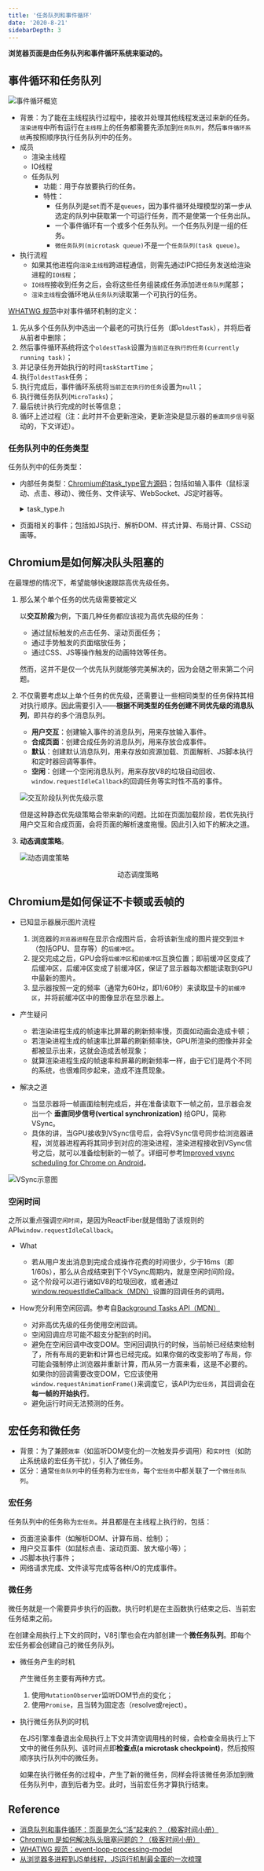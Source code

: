 ```yaml
---
title: '任务队列和事件循环'
date: '2020-8-21'
sidebarDepth: 3
---
```


**浏览器页面是由任务队列和事件循环系统来驱动的。**

## 事件循环和任务队列

![事件循环概览](../../../.imgs/browser-event-loop-overview.png)

- 背景：为了能在主线程执行过程中，接收并处理其他线程发送过来新的任务。`渲染进程`中所有运行在`主线程`上的任务都需要先添加到`任务队列`，然后`事件循环系统`再按照顺序执行任务队列中的任务。
- 成员
  - 渲染主线程
  - IO线程
  - 任务队列
    - 功能：用于存放要执行的任务。
    - 特性：
      - 任务队列是`set`而不是`queues`，因为事件循环处理模型的第一步从选定的队列中获取第一个可运行任务，而不是使第一个任务出队。
      - 一个事件循环有一个或多个任务队列。一个任务队列是一组的任务。
      - `微任务队列(microtask queue)`不是一个`任务队列(task queue)`。
- 执行流程
  - 如果其他进程向`渲染主线程`跨进程通信，则需先通过IPC把任务发送给渲染进程的`IO线程`；
  - `IO线程`接收到任务之后，会将这些任务组装成任务添加进`任务队列`尾部；
  - `渲染主线程`会循环地从`任务队列`读取第一个可执行的任务。

[WHATWG 规范](https://html.spec.whatwg.org/multipage/webappapis.html#event-loop-processing-model)中对事件循环机制的定义：

1. 先从多个任务队列中选出一个最老的可执行任务（即`oldestTask`），并将后者从前者中删除；
2. 然后事件循环系统将这个`oldestTask`设置为`当前正在执行的任务(currently running task)`；
3. 并记录任务开始执行的时间`taskStartTime`；
4. 执行`oldestTask`任务；
5. 执行完成后，事件循环系统将`当前正在执行的任务`设置为`null`；
6. 执行微任务队列(`MicroTasks`)；
7. 最后统计执行完成的时长等信息；
8. 循环上述过程（注：此时并不会更新渲染，更新渲染是显示器的`垂直同步信号`驱动的，下文详述）。

### 任务队列中的任务类型

任务队列中的任务类型：

- 内部任务类型：[Chromium的task_type官方源码](https://cs.chromium.org/chromium/src/third_party/blink/public/platform/task_type.h)；包括如输入事件（鼠标滚动、点击、移动）、微任务、文件读写、WebSocket、JS定时器等。

    <details>
    <summary>task_type.h</summary>

    ```c
    // Copyright 2017 The Chromium Authors. All rights reserved.
    // Use of this source code is governed by a BSD-style license that can be
    // found in the LICENSE file.

    #ifndef THIRD_PARTY_BLINK_PUBLIC_PLATFORM_TASK_TYPE_H_
    #define THIRD_PARTY_BLINK_PUBLIC_PLATFORM_TASK_TYPE_H_

    namespace blink {

    // A list of task sources known to Blink according to the spec.
    // This enum is used for a histogram and it should not be re-numbered.
    //
    // For the task type usage guideline, see https://bit.ly/2vMAsQ4
    //
    // When a new task type is created:
    // * use kCount value as a new value,
    // * update tools/metrics/histograms/enums.xml,
    // * update TaskTypes.md
    enum class TaskType : unsigned char {
      ///////////////////////////////////////
      // Speced tasks should use one of the following task types
      ///////////////////////////////////////

      // Speced tasks and related internal tasks should be posted to one of
      // the following task runners. These task runners may be throttled.

      // This value is used as a default value in cases where TaskType
      // isn't supported yet. Don't use outside platform/scheduler code.
      kDeprecatedNone = 0,

      // https://html.spec.whatwg.org/multipage/webappapis.html#generic-task-sources
      //
      // This task source is used for features that react to DOM manipulations, such
      // as things that happen in a non-blocking fashion when an element is inserted
      // into the document.
      kDOMManipulation = 1,
      // This task source is used for features that react to user interaction, for
      // example keyboard or mouse input. Events sent in response to user input
      // (e.g. click events) must be fired using tasks queued with the user
      // interaction task source.
      kUserInteraction = 2,
      // TODO(altimin) Fix the networking task source related namings once it is
      // clear how
      // all loading tasks are annotated.
      // This task source is used for features that trigger in response to network
      // activity.
      kNetworking = 3,
      // This is a part of Networking task source used to annotate tasks which are
      // posted from the loading stack (i.e. WebURLLoader).
      kNetworkingWithURLLoaderAnnotation = 50,
      // This task source is used for control messages between kNetworking tasks.
      kNetworkingControl = 4,
      // This task source is used to queue calls to history.back() and similar APIs.
      kHistoryTraversal = 5,

      // https://html.spec.whatwg.org/multipage/embedded-content.html#the-embed-element
      // This task source is used for the embed element setup steps.
      kEmbed = 6,

      // https://html.spec.whatwg.org/multipage/embedded-content.html#media-elements
      // This task source is used for all tasks queued in the [Media elements]
      // section and subsections of the spec unless explicitly specified otherwise.
      kMediaElementEvent = 7,

      // https://html.spec.whatwg.org/multipage/scripting.html#the-canvas-element
      // This task source is used to invoke the result callback of
      // HTMLCanvasElement.toBlob().
      kCanvasBlobSerialization = 8,

      // https://html.spec.whatwg.org/multipage/webappapis.html#event-loop-processing-model
      // This task source is used when an algorithm requires a microtask to be
      // queued.
      kMicrotask = 9,

      // https://html.spec.whatwg.org/multipage/webappapis.html#timers
      // For tasks queued by setInterval() and similar APIs. A different type is
      // used depending on whether the timeout is zero or non-zero. Tasks with
      // a zero timeout and a nesting level <= 5 will be associated with task
      // queues that are not throttlable. This complies with the spec since it
      // does not reduce the timeout to less than zero or bypass the timeout
      // extension triggered on nesting level >= 5.
      kJavascriptTimerDelayed = 10,
      kJavascriptTimerImmediate = 72,

      // https://html.spec.whatwg.org/multipage/comms.html#sse-processing-model
      // This task source is used for any tasks that are queued by EventSource
      // objects.
      kRemoteEvent = 11,

      // https://html.spec.whatwg.org/multipage/comms.html#feedback-from-the-protocol
      // The task source for all tasks queued in the [WebSocket] section of the
      // spec.
      kWebSocket = 12,

      // https://html.spec.whatwg.org/multipage/comms.html#web-messaging
      // This task source is used for the tasks in cross-document messaging.
      kPostedMessage = 13,

      // https://html.spec.whatwg.org/multipage/comms.html#message-ports
      kUnshippedPortMessage = 14,

      // https://www.w3.org/TR/FileAPI/#blobreader-task-source
      // This task source is used for all tasks queued in the FileAPI spec to read
      // byte sequences associated with Blob and File objects.
      kFileReading = 15,

      // https://www.w3.org/TR/IndexedDB/#request-api
      kDatabaseAccess = 16,

      // https://w3c.github.io/presentation-api/#common-idioms
      // This task source is used for all tasks in the Presentation API spec.
      kPresentation = 17,

      // https://www.w3.org/TR/2016/WD-generic-sensor-20160830/#sensor-task-source
      // This task source is used for all tasks in the Sensor API spec.
      kSensor = 18,

      // https://w3c.github.io/performance-timeline/#performance-timeline
      kPerformanceTimeline = 19,

      // https://www.khronos.org/registry/webgl/specs/latest/1.0/#5.15
      // This task source is used for all tasks in the WebGL spec.
      kWebGL = 20,

      // https://www.w3.org/TR/requestidlecallback/#start-an-event-loop-s-idle-period
      kIdleTask = 21,

      // Use MiscPlatformAPI for a task that is defined in the spec but is not yet
      // associated with any specific task runner in the spec. MiscPlatformAPI is
      // not encouraged for stable and matured APIs. The spec should define the task
      // runner explicitly.
      // The task runner may be throttled.
      kMiscPlatformAPI = 22,

      // Tasks used for DedicatedWorker's requestAnimationFrame.
      kWorkerAnimation = 51,

      // Obsolete.
      // kExperimentalWebSchedulingUserInteraction = 53,
      // kExperimentalWebSchedulingBestEffort = 54,

      // https://drafts.csswg.org/css-font-loading/#task-source
      kFontLoading = 56,

      // https://w3c.github.io/manifest/#dfn-application-life-cycle-task-source
      kApplicationLifeCycle = 57,

      // https://wicg.github.io/background-fetch/#infrastructure
      kBackgroundFetch = 58,

      // https://www.w3.org/TR/permissions/
      kPermission = 59,

      // https://w3c.github.io/ServiceWorker/#dfn-client-message-queue
      kServiceWorkerClientMessage = 60,

      // https://wicg.github.io/web-locks/#web-locks-tasks-source
      kWebLocks = 66,

      ///////////////////////////////////////
      // Not-speced tasks should use one of the following task types
      ///////////////////////////////////////

      // The default task type. The task may be throttled or paused.
      kInternalDefault = 23,

      // Tasks used for all tasks associated with loading page content.
      kInternalLoading = 24,

      // Tasks for tests or mock objects.
      kInternalTest = 26,

      // Tasks that are posting back the result from the WebCrypto task runner to
      // the Blink thread that initiated the call and holds the Promise. Tasks with
      // this type are posted by:
      // * //components/webcrypto
      kInternalWebCrypto = 27,

      // Tasks to execute media-related things like logging or playback. Tasks with
      // this type are mainly posted by:
      // * //content/renderer/media
      // * //media
      kInternalMedia = 29,

      // Tasks to execute things for real-time media processing like recording. If a
      // task touches MediaStreamTracks, associated sources/sinks, and Web Audio,
      // this task type should be used.
      // Tasks with this type are mainly posted by:
      // * //content/renderer/media
      // * //media
      // * blink/renderer/modules/webaudio
      // * blink/public/platform/audio
      kInternalMediaRealTime = 30,

      // Tasks related to user interaction like clicking or inputting texts.
      kInternalUserInteraction = 32,

      // Tasks related to the inspector.
      kInternalInspector = 33,

      // Obsolete.
      // kInternalWorker = 36,

      // Translation task that freezes when the frame is not visible.
      kInternalTranslation = 55,

      // Tasks used at IntersectionObserver.
      kInternalIntersectionObserver = 44,

      // Task used for ContentCapture.
      kInternalContentCapture = 61,

      // Navigation tasks and tasks which have to run in order with them, including
      // legacy IPCs and channel associated interfaces.
      // Note that the ordering between tasks related to different frames is not
      // always guaranteed - tasks belonging to different frames can be reordered
      // when one of the frames is frozen.
      // Note: all AssociatedRemotes/AssociatedReceivers should use this task type.
      kInternalNavigationAssociated = 63,

      // Tasks which should run when the frame is frozen, but otherwise should run
      // in order with other legacy IPC and channel-associated interfaces.
      // Only tasks related to unfreezing itself should run here, the majority of
      // the tasks
      // should use kInternalNavigationAssociated instead.
      kInternalNavigationAssociatedUnfreezable = 64,

      // Task used to split a script loading task for cooperative scheduling
      kInternalContinueScriptLoading = 65,

      // Experimental tasks types used for main thread scheduling postTask API
      // (https://github.com/WICG/main-thread-scheduling).
      // These task types should not be passed directly to
      // FrameScheduler::GetTaskRunner(); they are used indirectly by
      // WebSchedulingTaskQueues.
      kExperimentalWebScheduling = 67,

      // Tasks used to control frame lifecycle - they should run even when the frame
      // is frozen.
      kInternalFrameLifecycleControl = 68,

      // Tasks used for find-in-page.
      kInternalFindInPage = 70,

      // Tasks that come in on the HighPriorityLocalFrame interface.
      kInternalHighPriorityLocalFrame = 71,

      ///////////////////////////////////////
      // The following task types are only for thread-local queues.
      ///////////////////////////////////////

      // The following task types are internal-use only, escpecially for annotations
      // like UMA of per-thread task queues. Do not specify these task types when to
      // get a task queue/runner.

      kMainThreadTaskQueueV8 = 37,
      kMainThreadTaskQueueCompositor = 38,
      kMainThreadTaskQueueDefault = 39,
      kMainThreadTaskQueueInput = 40,
      kMainThreadTaskQueueIdle = 41,
      // Removed:
      // kMainThreadTaskQueueIPC = 42,
      kMainThreadTaskQueueControl = 43,
      // Removed:
      // kMainThreadTaskQueueCleanup = 52,
      kMainThreadTaskQueueMemoryPurge = 62,
      kMainThreadTaskQueueNonWaking = 69,
      kCompositorThreadTaskQueueDefault = 45,
      kCompositorThreadTaskQueueInput = 49,
      kWorkerThreadTaskQueueDefault = 46,
      kWorkerThreadTaskQueueV8 = 47,
      kWorkerThreadTaskQueueCompositor = 48,

      kCount = 73,
    };

    }  // namespace blink

    #endif  // THIRD_PARTY_BLINK_PUBLIC_PLATFORM_TASK_TYPE_H_
    ```

    </details>

- 页面相关的事件；包括如JS执行、解析DOM、样式计算、布局计算、CSS动画等。

## Chromium是如何解决队头阻塞的

在最理想的情况下，希望能够快速跟踪高优先级任务。

1. 那么某个单个任务的优先级需要被定义

    以**交互阶段**为例，下面几种任务都应该视为高优先级的任务：

    - 通过鼠标触发的点击任务、滚动页面任务；
    - 通过手势触发的页面缩放任务；
    - 通过CSS、JS等操作触发的动画特效等任务。

    然而，这并不是仅一个优先队列就能够完美解决的，因为会随之带来第二个问题。

2. 不仅需要考虑以上单个任务的优先级，还需要让一些相同类型的任务保持其相对执行顺序。因此需要引入——**根据不同类型的任务创建不同优先级的消息队列**，即共存的多个消息队列。

    - **用户交互**：创建输入事件的消息队列，用来存放输入事件。
    - **合成页面**：创建合成任务的消息队列，用来存放合成事件。
    - **默认**：创建默认消息队列，用来存放如资源加载、页面解析、JS脚本执行和定时器回调等事件。
    - **空闲**：创建一个空闲消息队列，用来存放V8的垃圾自动回收、`window.requestIdleCallback`的回调任务等实时性不高的事件。

    ![交互阶段队列优先级示意](../../../.imgs/browser-event-loop-priority-when-user-interaction.png)

    但是这种静态优先级策略会带来新的问题。比如在页面加载阶段，若优先执行用户交互和合成页面，会将页面的解析速度拖慢。因此引入如下的解决之道。
3. **动态调度策略**。

    ![动态调度策略](../../../.imgs/browser-event-loop-priority-with-dynamic.png)
    <center>动态调度策略</center>

## Chromium是如何保证不卡顿或丢帧的

- 已知显示器展示图片流程

  1. 浏览器的`浏览器进程`在显示合成图片后，会将该新生成的图片提交到`显卡`（包括GPU、显存等）的`后缓冲区`。
  2. 提交完成之后，GPU会将`后缓冲区`和`前缓冲区`互换位置；即前缓冲区变成了后缓冲区，后缓冲区变成了前缓冲区，保证了显示器每次都能读取到GPU中最新的图片。
  3. 显示器按照一定的频率（通常为60Hz，即1/60秒）来读取显卡的`前缓冲区`，并将前缓冲区中的图像显示在显示器上。

- 产生疑问
  - 若渲染进程生成的帧速率比屏幕的刷新频率慢，页面如动画会造成卡顿；
  - 若渲染进程生成的帧速率比屏幕的刷新频率快，GPU所渲染的图像并非全都被显示出来，这就会造成丢帧现象；
  - 就算渲染进程生成的帧速率和屏幕的刷新频率一样，由于它们是两个不同的系统，也很难同步起来，造成不连贯现象。
- 解决之道
  - 当显示器将一帧画面绘制完成后，并在准备读取下一帧之前，显示器会发出一个 **垂直同步信号(vertical synchronization)** 给GPU，简称 VSync。
  - 具体的讲，当GPU接收到VSync信号后，会将VSync信号同步给浏览器进程，浏览器进程再将其同步到对应的渲染进程，渲染进程接收到VSync信号之后，就可以准备绘制新的一帧了。详细可参考[Improved vsync scheduling for Chrome on Android](https://docs.google.com/document/d/16822du6DLKDZ1vQVNWI3gDVYoSqCSezgEmWZ0arvkP8/edit)。

![VSync示意图](./imgs/browser-vertical-sync-overview.png)

### 空闲时间

之所以重点强调`空闲时间`，是因为ReactFiber就是借助了该规则的API`window.requestIdleCallback`。

- What

  - 若从用户发出消息到完成合成操作花费的时间很少，少于16ms（即1/60s），那么从合成结束到下个VSync周期内，就是空闲时间阶段。
  - 这个阶段可以进行诸如V8的垃圾回收，或者通过[window.requestIdleCallback（MDN）](https://developer.mozilla.org/zh-CN/docs/Web/API/Window/requestIdleCallback)设置的回调任务的调用。

- How充分利用空闲回调。参考自[Background Tasks API（MDN）](https://developer.mozilla.org/zh-CN/docs/Web/API/Background_Tasks_API)
  - 对非高优先级的任务使用空闲回调。
  - 空闲回调应尽可能不超支分配到的时间。
  - 避免在空闲回调中改变DOM。空闲回调执行的时候，当前帧已经结束绘制了，所有布局的更新和计算也已经完成。如果你做的改变影响了布局，你可能会强制停止浏览器并重新计算，而从另一方面来看，这是不必要的。如果你的回调需要改变DOM，它应该使用`window.requestAnimationFrame()`来调度它，该API为`宏任务`，其回调会在**每一帧的开始执行**。
  - 避免运行时间无法预测的任务。

## 宏任务和微任务

- 背景：为了兼顾`效率`（如监听DOM变化的一次触发异步调用）和`实时性`（如防止系统级的宏任务干扰），引入了微任务。
- 区分：通常`任务队列`中的任务称为`宏任务`，每个`宏任务`中都关联了一个`微任务队列`。

### 宏任务

任务队列中的任务称为`宏任务`。并且都是在主线程上执行的，包括：

- 页面渲染事件（如解析DOM、计算布局、绘制）；
- 用户交互事件（如鼠标点击、滚动页面、放大缩小等）；
- JS脚本执行事件；
- 网络请求完成、文件读写完成等各种I/O的完成事件。

### 微任务

微任务就是一个需要异步执行的函数。执行时机是在主函数执行结束之后、当前宏任务结束之前。

在创建全局执行上下文的同时，V8引擎也会在内部创建一个**微任务队列**。即每个宏任务都会创建自己的微任务队列。

- 微任务产生的时机

  产生微任务主要有两种方式。

  1. 使用`MutationObserver`监听DOM节点的变化；
  2. 使用`Promise`，且当转为固定态（resolve或reject）。

- 执行微任务队列的时机

  在JS引擎准备退出全局执行上下文并清空调用栈的时候，会检查全局执行上下文中的微任务队列、该时间点即**检查点(a microtask checkpoint)**，然后按照顺序执行队列中的微任务。
  
  如果在执行微任务的过程中，产生了新的微任务，同样会将该微任务添加到微任务队列中，直到后者为空。此时，当前宏任务才算执行结束。

## Reference

- [消息队列和事件循环：页面是怎么“活”起来的？（极客时间小册）](https://time.geekbang.org/column/article/132931)
- [Chromium 是如何解决队头阻塞问题的？（极客时间小册）](https://time.geekbang.org/column/article/169468)
- [WHATWG 规范：event-loop-processing-model](https://html.spec.whatwg.org/multipage/webappapis.html#event-loop-processing-model)
- [从浏览器多进程到JS单线程，JS运行机制最全面的一次梳理](https://juejin.im/post/6844903553795014663#heading-21)
